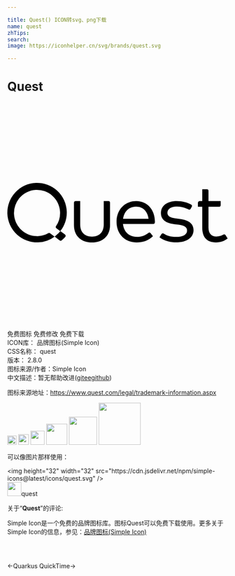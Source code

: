 ```yaml
---

title: Quest() ICON转svg、png下载
name: quest
zhTips: 
search: 
image: https://iconhelper.cn/svg/brands/quest.svg

---
```


# Quest  <small style="font-size: 60%;font-weight: 100"></small>

<div id="svg" class="svg-wrap">
<svg role="img" xmlns="http://www.w3.org/2000/svg" viewBox="0 0 24 24"><title>Quest icon</title><path d="M3.12 8.76a3.241 3.241 0 00-3.117 3.355 3.241 3.241 0 003.354 3.115 3.201 3.201 0 001.791-.628l-.496-.362a.174.174 0 00-.187-.011c-.381.215-.821.335-1.293.324A2.522 2.522 0 01.727 12.16a2.51 2.51 0 015.011-.297 2.5 2.5 0 01-.43 1.59.179.179 0 00.042.246l.418.307c-.003.003-.09.123-.28.299-.192.178-.34.295-.34.295l.541.416c.068.052.161.052.227-.002a4.498 4.498 0 00.389-.371.183.183 0 00-.028-.272l-.506-.369c.48-.604.73-1.348.702-2.125A3.241 3.241 0 003.119 8.76zm18.112.687v1.293h-.271a.202.202 0 00-.203.201v.414h.474v2.28c0 1.087.553 1.6 1.485 1.6.53 0 .959-.184 1.283-.43l-.22-.358a.186.186 0 00-.25-.062 1.544 1.544 0 01-.759.209c-.502 0-.859-.297-.859-.973v-2.266h1.156a.173.173 0 00.174-.173v-.442h-1.33V9.63a.18.18 0 00-.182-.182h-.498zM7.438 10.74c-.1 0-.18.08-.18.18v2.432c0 1.283.917 1.89 1.963 1.89 1.04 0 1.965-.607 1.965-1.89v-2.436a.175.175 0 00-.176-.176h-.51v2.547c0 .895-.54 1.315-1.28 1.315s-1.283-.42-1.283-1.315V10.74h-.5zm6.605 0c-1.233 0-2.147.922-2.147 2.246 0 1.338.91 2.248 2.188 2.248.635 0 1.238-.16 1.777-.675l-.257-.329a.167.167 0 00-.235-.03c-.347.273-.769.435-1.244.435-.781 0-1.433-.479-1.53-1.41h3.288a.192.192 0 00.191-.188l.002-.068c-.01-1.316-.86-2.229-2.033-2.229zm4.414 0c-1.037 0-1.727.493-1.727 1.31 0 .645.457 1.077 1.43 1.196l.516.06c.612.074.904.283.904.63 0 .456-.462.699-1.193.699-.617 0-1.024-.152-1.334-.354a.196.196 0 00-.274.063l-.205.332c.548.415 1.248.553 1.805.553 1.165 0 1.904-.516 1.904-1.338 0-.708-.535-1.087-1.453-1.205l-.512-.065c-.566-.068-.88-.247-.88-.607 0-.42.406-.68 1.023-.68.492 0 .961.152 1.264.314a.18.18 0 00.242-.07l.123-.219a.18.18 0 00-.07-.244c-.408-.227-.962-.375-1.563-.375zm-4.428.602c.736 0 1.265.521 1.352 1.33h-2.776c.11-.781.625-1.33 1.424-1.33Z"/></svg>
</div>
<detail full-name='quest'></detail>

<div class="detail-page">
<p>
<span><span class="badge-success badge">免费图标</span> <span class="badge-success badge">免费修改</span>  <span class="badge-success badge">免费下载</span> </span>
<br/>
<span>
ICON库：
<span class="badge-secondary badge">品牌图标(Simple Icon)</span> 
</span>
<br/>
<span>
CSS名称：
<span class="badge-secondary badge">quest</span> 
</span>

<br/>
<span>
版本：
<span class="badge-secondary badge">2.8.0</span> 
</span>
<br/>
<span>图标来源/作者：<span class="badge-light badge">Simple Icon</span></span> 
<br/>
<span class="zh-detail">中文描述：暂无<span class="help-link"><span>帮助改进</span>(<a href="https://gitee.com/liuwave/icon-helper/edit/master/json/brands/quest.json" target="_blank" rel="noopener noreferrer">gitee</a><a href="https://github.com/liuwave/icon-helper/edit/master/json/brands/quest.json" target="_blank" rel="noopener noreferrer">github</a></span>)</span><br/>
</p>
</div><div class="description description alert alert-light"><p>图标来源地址：<a href="https://www.quest.com/legal/trademark-information.aspx" target="_blank" rel="noopener noreferrer">https://www.quest.com/legal/trademark-information.aspx</a></p></div>
<div class="alert alert-dark">
<img height="21" width="21" src="https://cdn.jsdelivr.net/npm/simple-icons@latest/icons/quest.svg" />
<img height="24" width="24" src="https://cdn.jsdelivr.net/npm/simple-icons@latest/icons/quest.svg" />
<img height="32" width="32" src="https://cdn.jsdelivr.net/npm/simple-icons@latest/icons/quest.svg" />
<img height="48" width="48" src="https://cdn.jsdelivr.net/npm/simple-icons@latest/icons/quest.svg" />
<img height="64" width="64" src="https://cdn.jsdelivr.net/npm/simple-icons@latest/icons/quest.svg" />
<img height="96" width="96" src="https://cdn.jsdelivr.net/npm/simple-icons@latest/icons/quest.svg" />

</div>
<div>
  <p>可以像图片那样使用：    
  </p>
  <div class="alert alert-primary" style="font-size: 14px">
    &lt;img height="32" width="32" src="https://cdn.jsdelivr.net/npm/simple-icons@latest/icons/quest.svg" /&gt;
    <copy-btn content='<img height="32" width="32" src="https://cdn.jsdelivr.net/npm/simple-icons@latest/icons/quest.svg" />'></copy-btn>
  </div>
  <div class="alert alert-secondary">
    <img height="32" width="32" src="https://cdn.jsdelivr.net/npm/simple-icons@latest/icons/quest.svg" />quest
    <copy-btn content="quest" btn-title="复制图标名称"></copy-btn>
  </div>
</div>
<div class="icon-detail__container">
<p>关于“<b>Quest</b>”的评论:</p>
</div>
<Vssue title="关于“Quest”的评论" />
<div><p>Simple Icon是一个免费的品牌图标库。图标Quest可以免费下载使用。更多关于  Simple Icon的信息，参见：<a target="_blank" href="https://iconhelper.cn/brands.html">品牌图标(Simple Icon)</a>
</p></div>


<div style="padding:2rem 0 " class="page-nav"><p class="inner"><span class="prev">←<router-link to="/icon/quarkus.html">Quarkus</router-link></span> <span class="next"><router-link to="/icon/quicktime.html">QuickTime</router-link>→</span></p></div>
